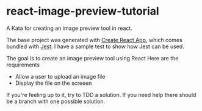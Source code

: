 # react-image-preview-tutorial
A Kata for creating an image preview tool in react.

The base project was generated with [Create React App](https://github.com/facebook/create-react-app), which comes bundled with [Jest](https://jestjs.io/docs/en/tutorial-react#dom-testing).  I have a sample test to show how Jest can be used.

The goal is to create an image preview tool using React
Here are the requirements
* Allow a user to upload an image file
* Display the file on the screeen

If you're feeling up to it, try to TDD a solution.
If you need help there should be a branch with one possible solution.